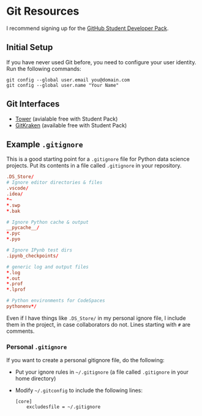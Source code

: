 # Git Resources

I recommend signing up for the [GitHub Student Developer Pack](https://education.github.com/pack).

## Initial Setup

If you have never used Git before, you need to configure your user identity.  Run the following commands:

    git config --global user.email you@domain.com
    git config --global user.name "Your Name"

## Git Interfaces

- [Tower](https://www.git-tower.com/) (avialable free with Student Pack)
- [GitKraken](https://www.gitkraken.com/) (available free with Student Pack)

## Example `.gitignore`

This is a good starting point for a `.gitignore` file for Python data science projects.
Put its contents in a file called `.gitignore` in your repository.

```conf
.DS_Store/
# Ignore editor directories & files
.vscode/
.idea/
*~
*.swp
*.bak

# Ignore Python cache & output
__pycache__/
*.pyc
*.pyo

# Ignore IPynb test dirs
.ipynb_checkpoints/

# generic log and output files
*.log
*.out
*.prof
*.lprof

# Python environments for CodeSpaces
pythonenv*/
```

Even if I have things like `.DS_Store/` in my personal ignore file, I include them in the project, in case collaborators do not.
Lines starting with `#` are comments.

### Personal `.gitignore`

If you want to create a personal gitignore file, do the following:

-   Put your ignore rules in `~/.gitignore` (a file called `.gitignore` in your home directory)
-   Modify `~/.gitconfig` to include the following lines:

        [core]
            excludesfile = ~/.gitignore
